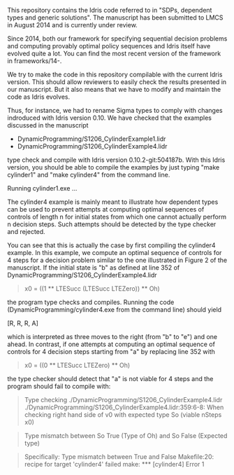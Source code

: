 This repository contains the Idris code referred to in "SDPs, dependent
types and generic solutions". The manuscript has been submitted to LMCS
in August 2014 and is currently under review.

Since 2014, both our framework for specifying sequential decision
problems and computing provably optimal policy sequences and Idris
itself have evolved quite a lot. You can find the most recent version of
the framework in frameworks/14-.

We try to make the code in this repository compilable with the current
Idris version. This should allow reviewers to easily check the results
presented in our manuscript. But it also means that we have to modify
and maintain the code as Idris evolves.

Thus, for instance, we had to rename Sigma types to comply with changes
indroduced with Idris version 0.10. We have checked that the examples
discussed in the manuscript

* DynamicProgramming/S1206_CylinderExample1.lidr
* DynamicProgramming/S1206_CylinderExample4.lidr

type check and compile with Idris version 0.10.2-git:504187b. With this
Idris version, you should be able to compile the examples by just typing
"make cylinder1" and "make cylinder4" from the command line.

Running cylinder1.exe ...

The cylinder4 example is mainly meant to illustrate how dependent types
can be used to prevent attempts at computing optimal sequences of
controls of length n for initial states from which one cannot actually
perform n decision steps. Such attempts should be detected by the type
checker and rejected.

You can see that this is actually the case by first compiling the
cylinder4 example. In this example, we compute an optimal sequence of
controls for 4 steps for a decision problem similar to the one
illustrated in Figure 2 of the manuscript. If the initial state is "b"
as defined at line 352 of DynamicProgramming/S1206_CylinderExample4.lidr

> x0 = ((1 ** LTESucc (LTESucc LTEZero)) ** Oh)

the program type checks and compiles. Running the code
(DynamicProgramming/cylinder4.exe from the command line) should yield

[R, R, R, A]

which is interpreted as three moves to the right (from "b" to "e") and
one ahead. In contrast, if one attempts at computing an optimal sequence
of controls for 4 decision steps starting from "a" by replacing line 352
with

> x0 = ((0 ** LTESucc LTEZero) ** Oh)

the type checker should detect that "a" is not viable for 4 steps and
the program should fail to compile with:

> Type checking ./DynamicProgramming/S1206_CylinderExample4.lidr
> ./DynamicProgramming/S1206_CylinderExample4.lidr:359:6-8:
> When checking right hand side of v0 with expected type
>         So (viable nSteps x0)

> Type mismatch between
>         So True (Type of Oh)
> and
>         So False (Expected type)

> Specifically:
>         Type mismatch between
>                 True
>         and
>                 False
> Makefile:20: recipe for target 'cylinder4' failed
> make: *** [cylinder4] Error 1

